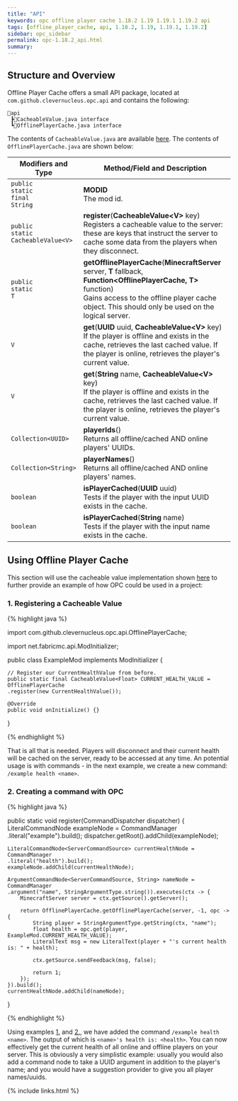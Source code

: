 ```yaml
---
title: "API"
keywords: opc offline player cache 1.18.2 1.19 1.19.1 1.19.2 api
tags: [offline_player_cache, api, 1.18.2, 1.19, 1.19.1, 1.19.2]
sidebar: opc_sidebar
permalink: opc-1.18.2_api.html
summary: 
---
```


## Structure and Overview

Offline Player Cache offers a small API package, located at `com.github.clevernucleus.opc.api` and contains the following:

```
📂api
 ┣📄CacheableValue.java interface
 ┗📄OfflinePlayerCache.java interface
```

The contents of `CacheableValue.java` are available [here](opc-1.18.2_cacheable_value#structure). The contents of `OfflinePlayerCache.java` are shown below:

| Modifiers and Type | Method/Field and Description |
| ------------------ | ---------------------------- |
| <span id="redType">`public`</span><br><span id="redType">`static`</span><br><span id="redType">`final`</span><br><span id="redType">`String`</span> | <span id="redCode">**MODID**</span><br>The mod id. |
| <span id="redType">`public`</span><br><span id="redType">`static`</span><br><span id="redType">`CacheableValue<V>`</span> | <span id="redCode">**register**(**CacheableValue&lt;V&gt;** key)</span> <br>Registers a cacheable value to the server: these are keys that instruct the server to cache some data from the players when they disconnect. |
| <span id="redType">`public`</span><br><span id="redType">`static`</span><br><span id="redType">`T`</span> | <span id="redCode">**getOfflinePlayerCache**(**MinecraftServer** server, **T** fallback, **Function&lt;OfflinePlayerCache, T&gt;** function)</span> <br>Gains access to the offline player cache object. This should only be used on the logical server. |
| <span id="redType">`V`</span> | <span id="redCode">**get**(**UUID** uuid, **CacheableValue&lt;V&gt;** key)</span> <br>If the player is offline and exists in the cache, retrieves the last cached value. If the player is online, retrieves the player's current value. |
| <span id="redType">`V`</span> | <span id="redCode">**get**(**String** name, **CacheableValue&lt;V&gt;** key)</span> <br>If the player is offline and exists in the cache, retrieves the last cached value. If the player is online, retrieves the player's current value. |
| <span id="redType">`Collection<UUID>`</span> | <span id="redCode">**playerIds**()</span> <br>Returns all offline/cached AND online players' UUIDs. |
| <span id="redType">`Collection<String>`</span> | <span id="redCode">**playerNames**()</span> <br>Returns all offline/cached AND online players' names. |
| <span id="redType">`boolean`</span> | <span id="redCode">**isPlayerCached**(**UUID** uuid)</span> <br>Tests if the player with the input UUID exists in the cache. |
| <span id="redType">`boolean`</span> | <span id="redCode">**isPlayerCached**(**String** name)</span> <br>Tests if the player with the input name exists in the cache. |

## Using Offline Player Cache

This section will use the cacheable value implementation shown [here](opc-1.18.2_cacheable_value#example-implementation) to further provide an example of how OPC could be used in a project:

### 1. Registering a Cacheable Value

{% highlight java %}

import com.github.clevernucleus.opc.api.OfflinePlayerCache;

import net.fabricmc.api.ModInitializer;

public class ExampleMod implements ModInitializer {

    // Register our CurrentHealthValue from before.
    public static final CacheableValue<Float> CURRENT_HEALTH_VALUE = OfflinePlayerCache
    .register(new CurrentHealthValue());

    @Override
    public void onInitialize() {}
}

{% endhighlight %}

That is all that is needed. Players will disconnect and their current health will be cached on the server, ready to be accessed at any time. An potential usage is with commands - in the next example, we create a new command: `/example health <name>`.

### 2. Creating a command with OPC

{% highlight java %}

public static void register(CommandDispatcher<ServerCommandSource> dispatcher) {
    LiteralCommandNode<ServerCommandSource> exampleNode = CommandManager
    .literal("example").build();
    dispatcher.getRoot().addChild(exampleNode);
    
    LiteralCommandNode<ServerCommandSource> currentHealthNode = CommandManager
    .literal("health").build();
    exampleNode.addChild(currentHealthNode);

    ArgumentCommandNode<ServerCommandSource, String> nameNode = CommandManager
    .argument("name", StringArgumentType.string()).executes(ctx -> {
        MinecraftServer server = ctx.getSource().getServer();

        return OfflinePlayerCache.getOfflinePlayerCache(server, -1, opc -> {
            String player = StringArgumentType.getString(ctx, "name");
            float health = opc.get(player, ExampleMod.CURRENT_HEALTH_VALUE);
            LiteralText msg = new LiteralText(player + "'s current health is: " + health);

            ctx.getSource.sendFeedback(msg, false);

            return 1;
        });
    }).build();
    currentHealthNode.addChild(nameNode);
}

{% endhighlight %}

Using examples [1.](#1-registering-a-cacheable-value) and [2.](#2-creating-a-command-with-opc), we have added the command `/example health <name>`. The output of which is `<name>'s health is: <health>`. You can now effectively get the current health of all online and offline players on your server. This is obviously a very simplistic example: usually you would also add a command node to take a UUID argument in addition to the player's name; and you would have a suggestion provider to give you all player names/uuids. 

{% include links.html %}
